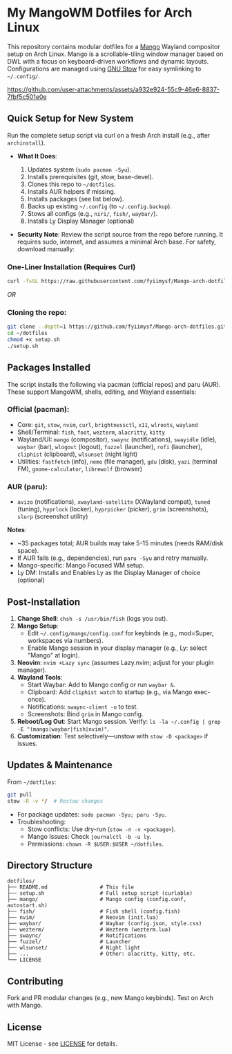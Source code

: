 # My MangoWM Dotfiles for Arch Linux

This repository contains modular dotfiles for a [Mango](https://github.com/DreamMaoMao/mangowc)  Wayland compositor setup on Arch Linux. 
Mango is a scrollable-tiling window manager based on DWL with a focus on keyboard-driven workflows and dynamic layouts. Configurations are managed using [GNU Stow](https://www.gnu.org/software/stow/) for easy symlinking to `~/.config/`.

<!-- <img width="1920" height="1080" alt="image" src="https://github.com/user-attachments/assets/254875ee-cb75-408d-99e1-f44ba4819ece" /> -->


https://github.com/user-attachments/assets/a932e924-55c9-46e6-8837-7fbf5c501e0e


## Quick Setup for New System

Run the complete setup script via curl on a fresh Arch install (e.g., after `archinstall`).

- **What It Does**:
  1. Updates system (`sudo pacman -Syu`).
  2. Installs prerequisites (git, stow, base-devel).
  3. Clones this repo to `~/dotfiles`.
  4. Installs AUR helpers if missing.
  5. Installs packages (see list below).
  6. Backs up existing `~/.config` (to `~/.config.backup`).
  7. Stows all configs (e.g., `niri/`, `fish/`, `waybar/`).
  8. Installs Ly Display Manager (optional)

- **Security Note**: Review the script source from the repo before running. It requires sudo, internet, and assumes a minimal Arch base. For safety, download manually:
### One-Liner Installation (Requires Curl)
```bash
curl -fsSL https://raw.githubusercontent.com/fyiimysf/Mango-arch-dotfiles/main/setup.sh | bash
```
*OR*
### Cloning the repo:
```bash
git clone --depth=1 https://github.com/fyiimysf/Mango-arch-dotfiles.git
cd ~/dotfiles
chmod +x setup.sh
./setup.sh
```


## Packages Installed

The script installs the following via pacman (official repos) and paru (AUR). These support MangoWM, shells, editing, and Wayland essentials:

### Official (pacman):
- Core: `git`, `stow`, `nvim`, `curl`, `brightnessctl`, `x11`, `wlroots`, `wayland`
- Shell/Terminal: `fish`, `foot`, `wezterm`, `alacritty`, `kitty`
- Wayland/UI: `mango` (compositor), `swaync` (notifications), `swayidle` (idle), `waybar` (bar), `wlogout` (logout), `fuzzel` (launcher),  `rofi` (launcher), `cliphist` (clipboard), `wlsunset` (night light)
- Utilities: `fastfetch` (info), `nemo` (file manager), `gdu` (disk), `yazi` (terminal FM), `gnome-calculator`, `librewolf` (browser)

### AUR (paru):
- `avizo` (notifications), `xwayland-satellite` (XWayland compat), `tuned` (tuning), `hyprlock` (locker), `hyprpicker` (picker), `grim` (screenshots), `slurp` (screenshot utility)

**Notes**:
- ~35 packages total; AUR builds may take 5-15 minutes (needs RAM/disk space).
- If AUR fails (e.g., dependencies), run `paru -Syu` and retry manually.
- Mango-specific: Mango Focused WM setup.
- Ly DM: Installs and Enables Ly as the Display Manager of choice (optional)
## Post-Installation

1. **Change Shell**: `chsh -s /usr/bin/fish` (logs you out).
2. **Mango Setup**:
   - Edit `~/.config/mango/config.conf` for keybinds (e.g., mod=Super, workspaces via numbers).
   - Enable Mango session in your display manager (e.g., Ly: select "Mango" at login).
3. **Neovim**: `nvim +Lazy sync` (assumes Lazy.nvim; adjust for your plugin manager).
4. **Wayland Tools**:
   - Start Waybar: Add to Mango config or run `waybar &`.
   - Clipboard: Add `cliphist watch` to startup (e.g., via Mango exec-once).
   - Notifications: `swaync-client -o` to test.
   - Screenshots: Bind `grim` in Mango config.
5. **Reboot/Log Out**: Start Mango session. Verify: `ls -la ~/.config | grep -E "(mango|waybar|fish|nvim)"`.
6. **Customization**: Test selectively—unstow with `stow -D <package>` if issues.

## Updates & Maintenance

From `~/dotfiles`:
```bash
git pull
stow -R -v */  # Restow changes
```
- For package updates: `sudo pacman -Syu; paru -Syu`.
- Troubleshooting:
  - Stow conflicts: Use dry-run (`stow -n -v <package>`).
  - Mango Issues: Check `journalctl -b -u ly`.
  - Permissions: `chown -R $USER:$USER ~/dotfiles`.

## Directory Structure

```
dotfiles/
├── README.md                 # This file
├── setup.sh                  # Full setup script (curlable)
├── mango/                    # Mango config (config.conf, autostart.sh)
├── fish/                     # Fish shell (config.fish)
├── nvim/                     # Neovim (init.lua)
├── waybar/                   # Waybar (config.json, style.css)
├── wezterm/                  # Wezterm (wezterm.lua)
├── swaync/                   # Notifications
├── fuzzel/                   # Launcher
├── wlsunset/                 # Night light    
├── ...                       # Other: alacritty, kitty, etc.
└── LICENSE
```

## Contributing

Fork and PR modular changes (e.g., new Mango keybinds). Test on Arch with Mango.

## License

MIT License - see [LICENSE](LICENSE) for details.
